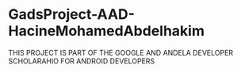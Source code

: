 # GadsProject-AAD-HacineMohamedAbdelhakim
THIS PROJECT IS PART OF THE GOOGLE AND ANDELA DEVELOPER SCHOLARAHIO FOR ANDROID DEVELOPERS


